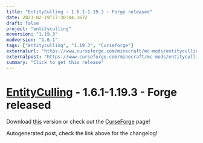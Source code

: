 ```yaml
---
title: "EntityCulling - 1.6.1-1.19.3 - Forge released"
date: 2023-02-19T17:30:04.167Z
draft: false
project: "entityculling"
mcversion: "1.19.3"
modversion: "1.6.1"
tags: ["entityculling", "1.19.3", "Curseforge"]
externalurl: "https://www.curseforge.com/minecraft/mc-mods/entityculling/files/4403100"
externalpost: "https://www.curseforge.com/minecraft/mc-mods/entityculling/files/4403100"
summary: "Click to get this release"
---
```

# [EntityCulling](/project/entityculling) - 1.6.1-1.19.3 - Forge released
Download [this](https://www.curseforge.com/minecraft/mc-mods/entityculling/files/4403100) version or check out the [CurseForge](https://www.curseforge.com/minecraft/mc-mods/entityculling) page!

Autogenerated post, check the link above for the changelog!
